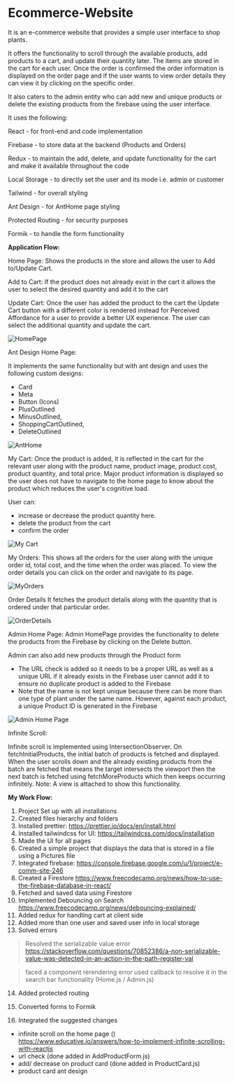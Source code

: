 # Ecommerce-Website

It is an e-commerce website that provides a simple user interface to shop plants.

It offers the functionality to scroll through the available products, add products to a cart, and update their quantity later. The items are stored in the cart for each user. Once the order 
is confirmed the order information is displayed on the order page and if the user wants to view order details they can view it by clicking on the specific order. 

It also caters to the admin entity who can add new and unique products or delete the existing products from the firebase using the user interface.

It uses the following:

React - for front-end and code implementation

Firebase - to store data at the backend (Products and Orders)

Redux - to maintain the add, delete, and update functionality for the cart and make it available throughout the code

Local Storage - to directly set the user and its mode i.e. admin or customer

Tailwind - for overall styling

Ant Design -  for AntHome page styling

Protected Routing - for security purposes

Formik - to handle the form functionality

**Application Flow:**

Home Page: 
Shows the products in the store and allows the user to Add to/Update Cart.

Add to Cart: If the product does not already exist in the cart it allows the user to select the desired quantity and add it to the cart

Update Cart: Once the user has added the product to the cart the Update Cart button with a different color is rendered instead for Perceived Affordance for a user to provide a better UX experience. 
The user can select the additional quantity and update the cart.

![HomePage](https://github.com/bismaashar246/Ecommerce-Website/blob/main/home.png)

Ant Design Home Page:

It implements the same functionality but with ant design and uses the following custom designs:
- Card
- Meta
- Button
(Icons)
- PlusOutlined
- MinusOutlined,
- ShoppingCartOutlined,
- DeleteOutlined

![AntHome](https://github.com/bismaashar246/Ecommerce-Website/blob/main/home%20with%20ant%20design.png)

My Cart:
Once the product is added, it is reflected in the cart for the relevant user along with the product name, product image, product cost, product quantity, and total price. Major product 
information is displayed so the user does not have to navigate to the home page to know about the product which reduces the user's cognitive load.

User can:
- increase or decrease the product quantity here.
- delete the product from the cart
- confirm the order

![My Cart](https://github.com/bismaashar246/Ecommerce-Website/blob/main/my%20cart.png)

My Orders:
This shows all the orders for the user along with the unique order id, total cost, and the time when the order was placed. To view the order details you can click on the order and navigate to its page.

![MyOrders](https://github.com/bismaashar246/Ecommerce-Website/blob/main/my%20orders%20list.png)

Order Details
It fetches the product details along with the quantity that is ordered under that particular order.

![OrderDetails](https://github.com/bismaashar246/Ecommerce-Website/blob/main/specific%20order%20details.png)

Admin Home Page:
Admin HomePage provides the functionality to delete the products from the Firebase by clicking on the Delete button.

Admin can also add new products through the Product form 
- The URL check is added so it needs to be a proper URL as well as a unique URL if it already exists in the Firebase user cannot add it to ensure no duplicate product is added to the Firebase
- Note that the name is not kept unique because there can be more than one type of plant under the same name. However, against each product, a unique Product ID is generated in the Firebase

![Admin Home Page](https://github.com/bismaashar246/Ecommerce-Website/blob/main/admin%20home.png)


Infinite Scroll:

Infinite scroll is implemented using IntersectionObserver. On fetchInitialProducts, the initial batch of products is fetched and displayed. When the user scrolls down and the already existing 
products from the batch are fetched that means the target intersects the viewport then the next batch is fetched using fetchMoreProducts which then keeps occurring infinitely.
Note: A view is attached to show this functionality.


**My Work Flow:**

1. Project Set up with all installations
2. Created files hierarchy and folders
3. Installed prettier: https://prettier.io/docs/en/install.html
4. Installed tailwindcss for UI: https://tailwindcss.com/docs/installation
5. Made the UI for all pages
6. Created a simple project that displays the data that is stored in a file using a Pictures file
7. Integrated firebase: https://console.firebase.google.com/u/1/project/e-comm-site-246
8. Created a Firestore
https://www.freecodecamp.org/news/how-to-use-the-firebase-database-in-react/
9. Fetched and saved data using Firestore
10. Implemented Debouncing on Search
https://www.freecodecamp.org/news/debouncing-explained/
11. Added redux for handling cart at client side
12. Added more than one user and saved user info in local storage
13. Solved errors
> Resolved the serializable value error
https://stackoverflow.com/questions/70852386/a-non-serializable-value-was-detected-in-an-action-in-the-path-register-val

> faced a component rerendering error
used callback to resolve it in the search bar functionality (Home.js / Admin.js)

14. Added protected routing
12. Converted forms to Formik

13. Integrated the suggested changes
- infinite scroll on the home page ()
https://www.educative.io/answers/how-to-implement-infinite-scrolling-with-reactjs
- url check (done added in AddProductForm.js)
- add/ decrease on product card (done added in ProductCard.js)
- product card ant design
